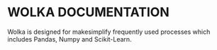 # WOLKA DOCUMENTATION

Wolka is designed for makesimplify frequently used processes which includes Pandas, Numpy and Scikit-Learn.
